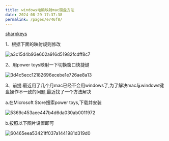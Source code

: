 ```yaml
---
title: windows电脑映射mac键盘方法
date: 2024-08-29 17:37:38
permalink: /pages/e746f8/
---
```

[sharpkeys](https://github.com/randyrants/sharpkeys/releases)

1、根据下面的映射规则修改

![a3c15d4b93e602a916d51982fcdff8c7](https://angelingRemon.github.io/picx-images-hosting/20240829/a3c15d4b93e602a916d51982fcdff8c7.6ik88eueoo.png)

2、用power toys映射一下切换窗口快捷键

![3d4c5ecc12182696ecebe1e726ae8a13](https://angelingRemon.github.io/picx-images-hosting/20240829/3d4c5ecc12182696ecebe1e726ae8a13.7i0bll0phx.png)

3、前提:最近用了几个月mac已经不会用windows了,为了解决mac与windows键盘操作不一致的问题,最近找了一个方法解决

a.在Microsoft Store搜索power toys,下载并安装

![5369c453aee447b4d6da030ab0011972](https://angelingRemon.github.io/picx-images-hosting/20240829/5369c453aee447b4d6da030ab0011972.3uury27n0u.png)

b.按照以下图片设置即可

![60465eea53421ff037a1441981d319d0](https://angelingRemon.github.io/picx-images-hosting/20240829/60465eea53421ff037a1441981d319d0.2obgpgjvwx.png)